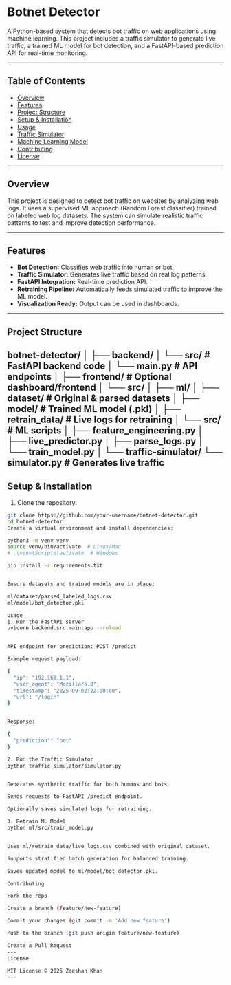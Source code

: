 # Botnet Detector

A Python-based system that detects bot traffic on web applications using machine learning. This project includes a traffic simulator to generate live traffic, a trained ML model for bot detection, and a FastAPI-based prediction API for real-time monitoring.

---

## Table of Contents
- [Overview](#overview)
- [Features](#features)
- [Project Structure](#project-structure)
- [Setup & Installation](#setup--installation)
- [Usage](#usage)
- [Traffic Simulator](#traffic-simulator)
- [Machine Learning Model](#machine-learning-model)
- [Contributing](#contributing)
- [License](#license)

---

## Overview
This project is designed to detect bot traffic on websites by analyzing web logs. It uses a supervised ML approach (Random Forest classifier) trained on labeled web log datasets. The system can simulate realistic traffic patterns to test and improve detection performance.

---

## Features
- **Bot Detection:** Classifies web traffic into human or bot.
- **Traffic Simulator:** Generates live traffic based on real log patterns.
- **FastAPI Integration:** Real-time prediction API.
- **Retraining Pipeline:** Automatically feeds simulated traffic to improve the ML model.
- **Visualization Ready:** Output can be used in dashboards.

---

## Project Structure

botnet-detector/
│
├── backend/
│ └── src/ # FastAPI backend code
│ └── main.py # API endpoints
│
├── frontend/ # Optional dashboard/frontend
│ └── src/
│
├── ml/
│ ├── dataset/ # Original & parsed datasets
│ ├── model/ # Trained ML model (.pkl)
│ ├── retrain_data/ # Live logs for retraining
│ └── src/ # ML scripts
│ ├── feature_engineering.py
│ ├── live_predictor.py
│ ├── parse_logs.py
│ └── train_model.py
│
└── traffic-simulator/
└── simulator.py # Generates live traffic
---

## Setup & Installation

1. Clone the repository:

```bash
git clone https://github.com/your-username/botnet-detector.git
cd botnet-detector
Create a virtual environment and install dependencies:

python3 -m venv venv
source venv/bin/activate  # Linux/Mac
# .\venv\Scripts\activate  # Windows

pip install -r requirements.txt


Ensure datasets and trained models are in place:

ml/dataset/parsed_labeled_logs.csv
ml/model/bot_detector.pkl

Usage
1. Run the FastAPI server
uvicorn backend.src.main:app --reload


API endpoint for prediction: POST /predict

Example request payload:

{
  "ip": "192.168.1.1",
  "user_agent": "Mozilla/5.0",
  "timestamp": "2025-09-02T22:00:00",
  "url": "/login"
}


Response:

{
  "prediction": "bot"
}

2. Run the Traffic Simulator
python traffic-simulator/simulator.py


Generates synthetic traffic for both humans and bots.

Sends requests to FastAPI /predict endpoint.

Optionally saves simulated logs for retraining.

3. Retrain ML Model
python ml/src/train_model.py


Uses ml/retrain_data/live_logs.csv combined with original dataset.

Supports stratified batch generation for balanced training.

Saves updated model to ml/model/bot_detector.pkl.

Contributing

Fork the repo

Create a branch (feature/new-feature)

Commit your changes (git commit -m 'Add new feature')

Push to the branch (git push origin feature/new-feature)

Create a Pull Request
---
License

MIT License © 2025 Zeeshan Khan
---